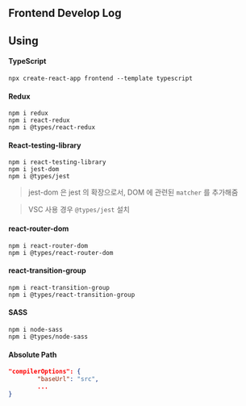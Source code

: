 ## Frontend Develop Log

## Using

#### TypeScript

```terminal
npx create-react-app frontend --template typescript
```

#### Redux

```terminal
npm i redux
npm i react-redux
npm i @types/react-redux
```

#### React-testing-library

```terminal
npm i react-testing-library
npm i jest-dom
npm i @types/jest
```

> jest-dom 은 jest 의 확장으로서, DOM 에 관련된 `matcher` 를 추가해줌

> VSC 사용 경우 `@types/jest` 설치

#### react-router-dom

```terminal
npm i react-router-dom
npm i @types/react-router-dom
```

#### react-transition-group

```terminal
npm i react-transition-group
npm i @types/react-transition-group
```

#### SASS

```terminal
npm i node-sass
npm i @types/node-sass
```

#### Absolute Path

```json
"compilerOptions": {
        "baseUrl": "src",
        ...
}
```

